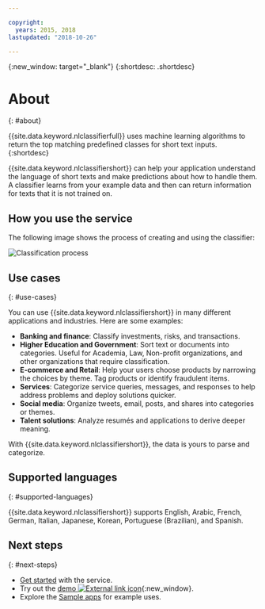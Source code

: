 ```yaml
---

copyright:
  years: 2015, 2018
lastupdated: "2018-10-26"

---
```


{:new_window: target="_blank"}
{:shortdesc: .shortdesc}

# About
{: #about}

{{site.data.keyword.nlclassifierfull}} uses machine learning algorithms to return the top matching predefined classes for short text inputs.
{:shortdesc}

{{site.data.keyword.nlclassifiershort}} can help your application understand the language of short texts and make predictions about how to handle them. A classifier learns from your example data and then can return information for texts that it is not trained on.

## How you use the service

The following image shows the process of creating and using the classifier:

![Classification process](images/classifier_process.png)

## Use cases
{: #use-cases}

You can use {{site.data.keyword.nlclassifiershort}} in many different applications and industries. Here are some examples:

- **Banking and finance**: Classify investments, risks, and transactions.
- **Higher Education and Government**: Sort text or documents into categories. Useful for Academia, Law, Non-profit organizations, and other organizations that require classification.
- **E-commerce and Retail**: Help your users choose products by narrowing the choices by theme. Tag products or identify fraudulent items.
- **Services**: Categorize service queries, messages, and responses to help address problems and deploy solutions quicker.
- **Social media**: Organize tweets, email, posts, and shares into categories or themes.
- **Talent solutions**: Analyze resum&eacute;s and applications to derive deeper meaning.

With {{site.data.keyword.nlclassifiershort}}, the data is yours to parse and categorize.

## Supported languages
{: #supported-languages}

{{site.data.keyword.nlclassifiershort}} supports English, Arabic, French, German, Italian, Japanese, Korean, Portuguese (Brazilian), and Spanish.

## Next steps
{: #next-steps}

- [Get started](/docs/services/natural-language-classifier/getting-started.html) with the service.
- Try out the [demo ![External link icon](../../icons/launch-glyph.svg "External link icon")](https://natural-language-classifier-demo.ng.bluemix.net/){:new_window}.
- Explore the [Sample apps](/docs/services/natural-language-classifier/sample-applications.html) for example uses.

